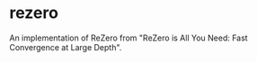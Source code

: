 # rezero
An implementation of ReZero from "ReZero is All You Need: Fast Convergence at Large Depth".
